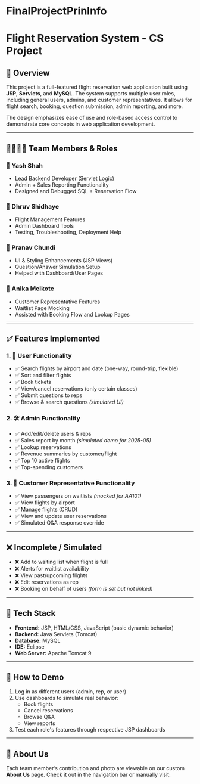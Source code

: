 # FinalProjectPrinInfo

# Flight Reservation System - CS Project

## 🛫 Overview

This project is a full-featured flight reservation web application built using **JSP**, **Servlets**, and **MySQL**. The system supports multiple user roles, including general users, admins, and customer representatives. It allows for flight search, booking, question submission, admin reporting, and more.

The design emphasizes ease of use and role-based access control to demonstrate core concepts in web application development.

---

## 👨‍👩‍👧‍👦 Team Members & Roles

### 🧠 Yash Shah
- Lead Backend Developer (Servlet Logic)
- Admin + Sales Reporting Functionality
- Designed and Debugged SQL + Reservation Flow

### 🔧 Dhruv Shidhaye
- Flight Management Features
- Admin Dashboard Tools
- Testing, Troubleshooting, Deployment Help

### 🧩 Pranav Chundi
- UI & Styling Enhancements (JSP Views)
- Question/Answer Simulation Setup
- Helped with Dashboard/User Pages

### 💬 Anika Melkote
- Customer Representative Features
- Waitlist Page Mocking
- Assisted with Booking Flow and Lookup Pages

---

## ✅ Features Implemented

### 1. 👤 **User Functionality**
- ✅ Search flights by airport and date (one-way, round-trip, flexible)
- ✅ Sort and filter flights
- ✅ Book tickets
- ✅ View/cancel reservations (only certain classes)
- ✅ Submit questions to reps
- ✅ Browse & search questions *(simulated UI)*

### 2. 🛠 **Admin Functionality**
- ✅ Add/edit/delete users & reps
- ✅ Sales report by month *(simulated demo for 2025-05)*
- ✅ Lookup reservations
- ✅ Revenue summaries by customer/flight
- ✅ Top 10 active flights
- ✅ Top-spending customers

### 3. 💼 **Customer Representative Functionality**
- ✅ View passengers on waitlists *(mocked for AA101)*
- ✅ View flights by airport
- ✅ Manage flights (CRUD)
- ✅ View and update user reservations
- ✅ Simulated Q&A response override

---

## ❌ Incomplete / Simulated
- ❌ Add to waiting list when flight is full
- ❌ Alerts for waitlist availability
- ❌ View past/upcoming flights
- ❌ Edit reservations as rep
- ❌ Booking on behalf of users *(form is set but not linked)*

---

## 🧪 Tech Stack

- **Frontend:** JSP, HTML/CSS, JavaScript (basic dynamic behavior)
- **Backend:** Java Servlets (Tomcat)
- **Database:** MySQL
- **IDE:** Eclipse
- **Web Server:** Apache Tomcat 9

---

## 📸 How to Demo

1. Log in as different users (admin, rep, or user)
2. Use dashboards to simulate real behavior:
   - Book flights
   - Cancel reservations
   - Browse Q&A
   - View reports
3. Test each role's features through respective JSP dashboards

---

## 🔗 About Us

Each team member’s contribution and photo are viewable on our custom **About Us** page. Check it out in the navigation bar or manually visit:

